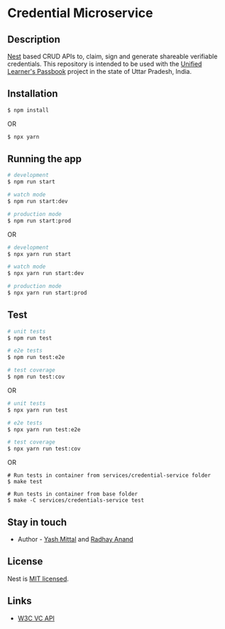 # Credential Microservice

## Description

[Nest](https://github.com/nestjs/nest) based  CRUD APIs to, claim, sign and generate shareable verifiable credentials. This repository is intended to be used with the [Unified Learner's Passbook](http://github.com/Unified-Learners-Passbook) project in the state of Uttar Pradesh, India.

## Installation

```bash
$ npm install
```
OR
```bash
$ npx yarn
```

## Running the app

```bash
# development
$ npm run start

# watch mode
$ npm run start:dev

# production mode
$ npm run start:prod
```

OR

```bash
# development
$ npx yarn run start

# watch mode
$ npx yarn run start:dev

# production mode
$ npx yarn run start:prod
```


## Test

```bash
# unit tests
$ npm run test

# e2e tests
$ npm run test:e2e

# test coverage
$ npm run test:cov
```

OR

```bash
# unit tests
$ npx yarn run test

# e2e tests
$ npx yarn run test:e2e

# test coverage
$ npx yarn run test:cov
```

OR 

```
# Run tests in container from services/credential-service folder
$ make test 

# Run tests in container from base folder
$ make -C services/credentials-service test
```
## Stay in touch

- Author - [Yash Mittal](https://github.com/techsavvyash) and [Radhay Anand](https://github.com/radhay-1199)

## License

Nest is [MIT licensed](LICENSE).

## Links

- [W3C VC API](https://w3c-ccg.github.io/vc-api/)
